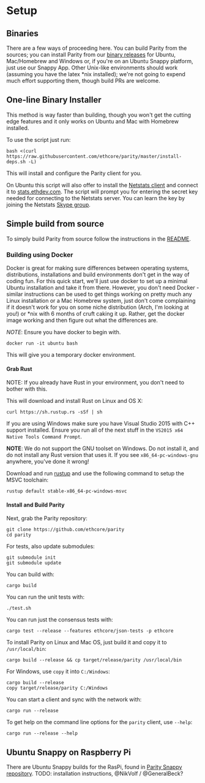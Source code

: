# Setup

## Binaries

There are a few ways of proceeding here. You can build Parity from the sources; you can install Parity from our [binary releases](https://github.com/ethcore/parity/releases) for Ubuntu, Mac/Homebrew and Windows or, if you're on an Ubuntu Snappy platform, just use our Snappy App. Other Unix-like environments should work (assuming you have the latex *nix installed); we're not going to expend much effort supporting them, though build PRs are welcome.

## One-line Binary Installer

This method is way faster than building, though you won't get the cutting edge features and it only works on Ubuntu and Mac with Homebrew installed.

To use the script just run:

```
bash <(curl https://raw.githubusercontent.com/ethcore/parity/master/install-deps.sh -L)
```

This will install and configure the Parity client for you. 

On Ubuntu this script will also offer to install the [Netstats client](https://github.com/cubedro/eth-net-intelligence-api) and connect it to [stats.ethdev.com](https://stats.ethdev.com). The script will prompt you for entering the secret key needed for connecting to the Netstats server. You can learn the key by joining the Netstats [Skype group](http://is.gd/iwSaR9).

## Simple build from source

To simply build Parity from source follow the instructions in the [README](https://github.com/ethcore/parity/blob/master/README.md).

### Building using Docker

Docker is great for making sure differences between operating systems, distributions, installations and build environments don't get in the way of coding fun. For this quick start, we'll just use docker to set up a minimal Ubuntu installation and take it from there. However, you don't need Docker - similar instructions can be used to get things working on pretty much any Linux installation or a Mac Homebrew system, just don't come complaining if it doesn't work for you on some niche distribution (Arch, I'm looking at you!) or *nix with 6 months of cruft caking it up. Rather, get the docker image working and then figure out what the differences are.

*NOTE*: Ensure you have docker to begin with.

```
docker run -it ubuntu bash
```

This will give you a temporary docker environment.

#### Grab Rust

NOTE: If you already have Rust in your environment, you don't need to bother with this. 

This will download and install Rust on Linux and OS X:

```
curl https://sh.rustup.rs -sSf | sh
```

If you are using Windows make sure you have Visual Studio 2015 with C++ support installed. Ensure you run all of the next stuff in the `VS2015 x64 Native Tools Command Prompt`.

**NOTE**: We do not support the GNU toolset on Windows. Do not install it, and do not install any Rust version that uses it. If you see `x86_64-pc-windows-gnu` anywhere, you've done it wrong!

Download and run [rustup](https://static.rust-lang.org/rustup/dist/x86_64-pc-windows-msvc/rustup-init.exe) and use the following command to setup the MSVC toolchain:

```
rustup default stable-x86_64-pc-windows-msvc
```

#### Install and Build Parity

Next, grab the Parity repository:

```
git clone https://github.com/ethcore/parity
cd parity
```

For tests, also update submodules:
```
git submodule init
git submodule update
```

You can build with:

```
cargo build
```

You can run the unit tests with:

```
./test.sh
```

You can run just the consensus tests with:

```
cargo test --release --features ethcore/json-tests -p ethcore
```

To install Parity on Linux and Mac OS, just build it and copy it to `/usr/local/bin`:

```
cargo build --release && cp target/release/parity /usr/local/bin
```

For Windows, use `copy` it into `C:/Windows`:

```
cargo build --release
copy target/release/parity C:/Windows
```

You can start a client and sync with the network with:

```
cargo run --release
```

To get help on the command line options for the `parity` client, use `--help`:

```
cargo run --release --help
```

## Ubuntu Snappy on Raspberry Pi

There are Ubuntu Snappy builds for the RasPi, found in [Parity Snappy repository](https://github.com/ethcore/parity-snappy). TODO: installation instructions, @NikVolf / @GeneralBeck?